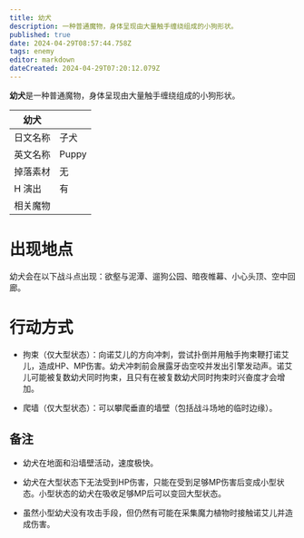 ```yaml
---
title: 幼犬
description: 一种普通魔物，身体呈现由大量触手缠绕组成的小狗形状。
published: true
date: 2024-04-29T08:57:44.758Z
tags: enemy
editor: markdown
dateCreated: 2024-04-29T07:20:12.079Z
---
```


**幼犬**是一种普通魔物，身体呈现由大量触手缠绕组成的小狗形状。

<!-- 在这里放置图像 -->

| 幼犬 ||
| - | - |
| 日文名称 | <span lang="ja">子犬</span> |
| 英文名称 | Puppy |
| 掉落素材 | 无 |
| H 演出 | 有 |
| 相关魔物 |  |

# 出现地点

幼犬会在以下战斗点出现：欲壑与泥潭、遛狗公园、暗夜帷幕、小心头顶、空中回廊。

# 行动方式

- 拘束（仅大型状态）：向诺艾儿的方向冲刺，尝试扑倒并用触手拘束鞭打诺艾儿，造成HP、MP伤害。幼犬冲刺前会展露牙齿空咬并发出引擎发动声。诺艾儿可能被复数幼犬同时拘束，且只有在被复数幼犬同时拘束时兴奋度才会增加。

- 爬墙（仅大型状态）：可以攀爬垂直的墙壁（包括战斗场地的临时边缘）。

## 备注

- 幼犬在地面和沿墙壁活动，速度极快。

- 幼犬在大型状态下无法受到HP伤害，只能在受到足够MP伤害后变成小型状态。小型状态的幼犬在吸收足够MP后可以变回大型状态。

- 虽然小型幼犬没有攻击手段，但仍然有可能在采集魔力植物时接触诺艾儿并造成伤害。
